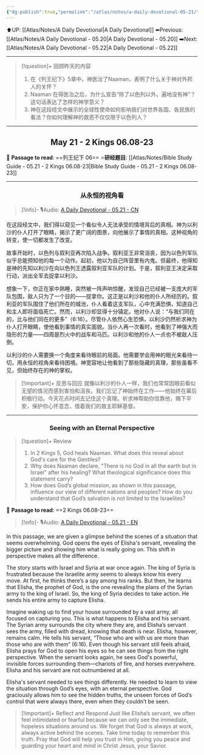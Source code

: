 ```yaml
---
{"dg-publish":true,"permalink":"/atlas/notes/a-daily-devotional-05-21/"}
---
```


 ⬆️UP: [[Atlas/Notes/A Daily Devotional\|A Daily Devotional]]
⬅️Previous: [[Atlas/Notes/A Daily Devotional - 05.20\|A Daily Devotional - 05.20]]
➡️Next: [[Atlas/Notes/A Daily Devotional - 05.22\|A Daily Devotional - 05.22]]

---

> [!question]+ 回顾昨天的内容
> 1. ⁠在《列王纪下》5章中，神医治了Naaman，表明了什么关于神对外邦人的关怀？
> 2. ⁠Naaman 在得医治之后，为什么宣告“除了以色列以外，遍地没有神”？这句话表达了怎样的神学意义？
> 3. 神在这段经文中展示的全球性使命如何影响我们对世界各国、各民族的看法？你如何理解神的救恩不仅仅限于以色列人？


---
## <center>May 21 -  2 Kings 06.08-23</center>

📖 **Passage to read**: ==列王纪下 06==
⭐**研经题目**: [[Atlas/Notes/Bible Study Guide - 05.21 - 2 Kings 06.08-23\|Bible Study Guide - 05.21 - 2 Kings 06.08-23]]

---
### <center>从永恒的视角看</center>

> [!info]- 🎙️Audio: [A Daily Devotional - 05.21 - CN]()

在这段经文中，我们得以窥见一个看似令人无法承受的情境背后的真相。神为以利沙的仆人打开了眼睛，揭示了更广阔的图景，向他展示了事情的真相。这种视角的转变，使一切都发生了改变。

故事开始时，以色列与叙利亚再次陷入战争。叙利亚王非常沮丧，因为以色列军队似乎总能预知他的每一个动作。起初，他以为自己阵营里有内鬼。但最终，他得知是神的先知以利沙在向以色列王透露叙利亚军队的计划。于是，叙利亚王决定采取行动，派出全军去捉拿以利沙。

想象一下，你正在家中熟睡，突然被一阵声响惊醒，发现自己已经被一支庞大的军队包围，敌人只为了一个目的——捉拿你。这正是以利沙和他的仆人所经历的。叙利亚的军队围住了他们所在的城池，仆人看着这支军队，心中充满恐惧，知道自己和主人即将面临死亡。然而，以利沙却显得十分镇定。他对仆人说：“与我们同在的，比与他们同在的更多”（6:16）。尽管仆人依然心生恐惧，以利沙仍然祈求神为仆人打开眼睛，使他看到事情的真实面貌。当仆人再一次看时，他看到了神强大而隐形的力量——四周是烈火中的战车和马匹。以利沙和他的仆人一点也不被敌人压倒。

以利沙的仆人需要换一个角度来看待眼前的局面。他需要学会用神的眼光来看待一切，用永恒的视角来看待困境。神宽容地让他看到了那些隐藏的真理，那些虽看不见，但始终存在的神的掌权。

> [!important]+ 反思与回应
就像以利沙的仆人一样，我们也常常因眼前看似无望的情况而感到害怕和沮丧。我们忘记了神始终在工作——他始终在幕后积极行动。今天花点时间去记住这个真理。祈求神帮助你信靠他，赐下平安，保护你心怀意念，借着我们的救主耶稣基督。


---
### <center>Seeing with an Eternal Perspective</center>

> [!question]+ Review
> 1. ⁠In 2 Kings 5, God heals Naaman. What does this reveal about God's care for the Gentiles?
> 2. Why does Naaman declare, "There is no God in all the earth but in Israel" after his healing? What theological significance does this statement carry?
> 3. How does God’s global mission, as shown in this passage, influence our view of different nations and peoples? How do you understand that God’s salvation is not limited to the Israelites?

📖 **Passage to read**: ==2 Kings 06.08-23==

> [!info]- 🎙️Audio: [A Daily Devotional - 05.21 - EN]()  

In this passage, we are given a glimpse behind the scenes of a situation that seems overwhelming. God opens the eyes of Elisha's servant, revealing the bigger picture and showing him what is really going on. This shift in perspective makes all the difference.

The story starts with Israel and Syria at war once again. The king of Syria is frustrated because the Israelite army seems to always know his every move. At first, he thinks there’s a spy among his ranks. But then, he learns that Elisha, the prophet of God, is the one revealing the plans of the Syrian army to the king of Israel. So, the king of Syria decides to take action. He sends his entire army to capture Elisha.

Imagine waking up to find your house surrounded by a vast army, all focused on capturing you. This is what happens to Elisha and his servant. The Syrian army surrounds the city where they are, and Elisha’s servant sees the army, filled with dread, knowing that death is near. Elisha, however, remains calm. He tells his servant, “Those who are with us are more than those who are with them” (6:16). Even though his servant still feels afraid, Elisha prays for God to open his eyes so he can see things from the right perspective. When the servant looks again, he sees God's powerful, invisible forces surrounding them—chariots of fire, and horses everywhere. Elisha and his servant are not outnumbered at all.

Elisha's servant needed to see things differently. He needed to learn to view the situation through God’s eyes, with an eternal perspective. God graciously allows him to see the hidden truths, the unseen forces of God’s control that were always there, even when they couldn’t be seen.

> [!important]+ Reflect and Respond
Just like Elisha’s servant, we often feel intimidated or fearful because we can only see the immediate, hopeless situations around us. We forget that God is always at work, always active behind the scenes. Take time today to remember this truth. Pray that God will help you trust in Him, giving you peace and guarding your heart and mind in Christ Jesus, your Savior.













